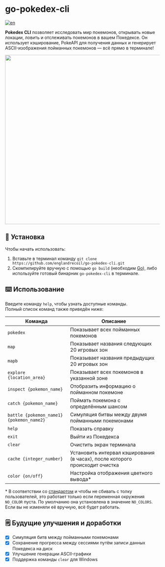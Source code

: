 # go-pokedex-cli
[![en](https://img.shields.io/badge/lang-en-green?style=flat)](https://github.com/englandrecoil/go-pokedex-cli/edit/main/README.md#go-pokedex-cli)

**Pokedex CLI** позволяет исследовать мир покемонов, открывать новые локации, ловить и отслеживать покемонов в вашем Покедексе. Он использует кэширование, PokeAPI для получения данных и генерирует ASCII-изображения пойманных покемонов — всё прямо в терминале!

<img src="https://iili.io/2g8pbwu.jpg" width="550">

## :minidisc: Установка
Чтобы начать использовать:
1. Вставьте в терминал команду `git clone https://github.com/englandrecoil/go-pokedex-cli.git`
2. Скомпилируйте вручную с помощью `go build` (необходим [Go](https://go.dev)), либо используйте готовый бинарник `go-pokedex-cli` в терминале.

## :keyboard: Использование
Введите команду `help`, чтобы узнать доступные команды.  
Полный список команд также приведён ниже:

| Команда  | Описание |
| ------------- | ------------- |
| `pokedex`  | Показывает всех пойманных покемонов |
| `map`  | Показывает названия следующих 20 игровых зон |
| `mapb` | Показывает названия предыдущих 20 игровых зон |
| `explore {location_area}` | Показывает всех покемонов в указанной зоне |
| `inspect {pokemon_name}` | Отобразить информацию о пойманном покемоне |
| `catch {pokemon_name}` | Поймать покемона с определённым шансом |
| `battle {pokemon_name1} {pokemon_name2}` | Симуляция битвы между двумя пойманными покемонами |
| `help` | Показать справку |
| `exit` | Выйти из Покедекса |
| `clear` | Очистить экран терминала |
| `cache {integer_number}` | Установить интервал кэширования (в часах), после которого происходит очистка |
| `color {on/off}` | Настройка отображения цветного вывода* |

\* В соответствии со [стандартом](https://no-color.org) и чтобы не сбивать с толку пользователей, это работает только если переменная окружения `NO_COLOR` пуста. По умолчанию она установлена в значение `NO_COLORS`. Если вы не изменяли её вручную, всё будет работать.

## :spiral_notepad: Будущие улучшения и доработки
- [X] Симуляция битв между пойманными покемонами
- [X] Сохранение прогресса между сессиями путём записи данных Покедекса на диск
- [X] Улучшение генерации ASCII-графики
- [X] Поддержка команды `clear` для Windows
